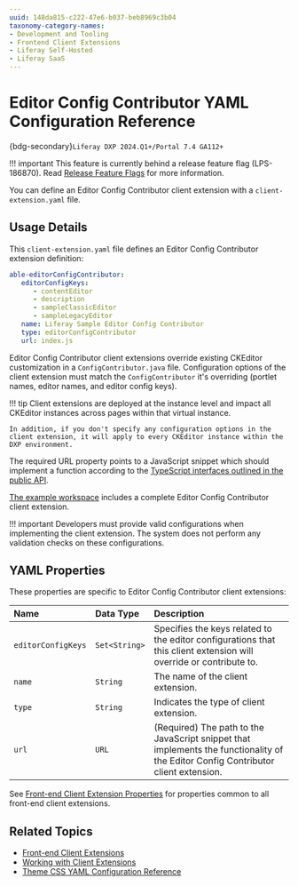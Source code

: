 ```yaml
---
uuid: 148da815-c222-47e6-b037-beb8969c3b04
taxonomy-category-names:
- Development and Tooling
- Frontend Client Extensions
- Liferay Self-Hosted
- Liferay SaaS
---
```

# Editor Config Contributor YAML Configuration Reference

{bdg-secondary}`Liferay DXP 2024.Q1+/Portal 7.4 GA112+`

!!! important
    This feature is currently behind a release feature flag (LPS-186870). Read [Release Feature Flags](../../../system-administration/configuring-liferay/feature-flags.md#release-feature-flags) for more information.

You can define an Editor Config Contributor client extension with a `client-extension.yaml` file.

## Usage Details

This `client-extension.yaml` file defines an Editor Config Contributor extension definition:

```yaml
able-editorConfigContributor:
   editorConfigKeys:
      - contentEditor
      - description
      - sampleClassicEditor
      - sampleLegacyEditor
   name: Liferay Sample Editor Config Contributor
   type: editorConfigContributor
   url: index.js
```

Editor Config Contributor client extensions override existing CKEditor customization in a `ConfigContributor.java` file. Configuration options of the client extension must match the `ConfigContributor` it's overriding (portlet names, editor names, and editor config keys).

!!! tip
    Client extensions are deployed at the instance level and impact all CKEditor instances across pages within that virtual instance.

    In addition, if you don't specify any configuration options in the client extension, it will apply to every CKEditor instance within the DXP environment.

The required URL property points to a JavaScript snippet which should implement a function according to the [TypeScript interfaces outlined in the public API](https://github.com/liferay/liferay-frontend-projects/blob/[$LIFERAY_LEARN_PORTAL_GIT_TAG$]/projects/js-toolkit/packages/js-api/editor/index.ts).

[The example workspace](https://github.com/liferay/liferay-portal/blob/[$LIFERAY_LEARN_PORTAL_GIT_TAG$]/workspaces/liferay-sample-workspace/client-extensions/liferay-sample-editor-config-contributor) includes a complete Editor Config Contributor client extension.

!!! important
    Developers must provide valid configurations when implementing the client extension. The system does not perform any validation checks on these configurations.

## YAML Properties

These properties are specific to Editor Config Contributor client extensions:

| Name               | Data Type   | Description                                                                                                                        |
|:-------------------|:------------|:-----------------------------------------------------------------------------------------------------------------------------------|
| `editorConfigKeys` | `Set<String>` | Specifies the keys related to the editor configurations that this client extension will override or contribute to.                 |
| `name`             | `String`      | The name of the client extension.                                                                                                  |
| `type`             | `String`      | Indicates the type of client extension.                                                                                            |
| `url`              | `URL`         | (Required) The path to the JavaScript snippet that implements the functionality of the Editor Config Contributor client extension. |

See [Front-end Client Extension Properties](../front-end-client-extensions.md#front-end-client-extension-properties) for properties common to all front-end client extensions.

## Related Topics

- [Front-end Client Extensions](../front-end-client-extensions.md)
- [Working with Client Extensions](../working-with-client-extensions.md)
- [Theme CSS YAML Configuration Reference](./theme-css-yaml-configuration-reference.md)
